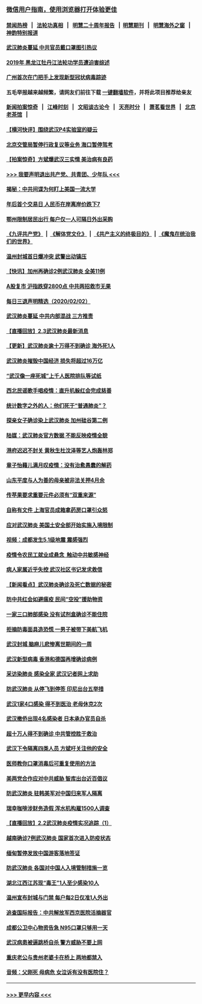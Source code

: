 ### [微信用户指南，使用浏览器打开体验更佳](https://github.com/gfw-breaker/banned-news1/blob/master/indexes/wechat-guide.md?t=0)
#### [禁闻热榜](热点新闻.md?t=0)  &nbsp;&nbsp;|&nbsp;&nbsp; [法轮功真相](https://github.com/gfw-breaker/truth/blob/master/README.md?t=0) &nbsp;&nbsp;|&nbsp;&nbsp; [明慧二十周年报告](https://github.com/gfw-breaker/mh-reports/blob/master/README.md?t=0) &nbsp;&nbsp;|&nbsp;&nbsp;[明慧期刊](https://github.com/gfw-breaker/mh-qikan) &nbsp;&nbsp;|&nbsp;&nbsp; [明慧海外之窗](https://github.com/gfw-breaker/mh-news/blob/master/README.md?t=0) &nbsp;&nbsp;|&nbsp;&nbsp; [神韵特别报道](https://github.com/gfw-breaker/mh-news/blob/master/shenyun.md?t=0)
#### [武汉肺炎蔓延 中共官员戴口罩图引热议](../pages/nsc413/n11840917.md?t=02031655) 
#### [2019年 黑龙江牡丹江法轮功学员遭迫害综述](../pages/nsc413/n11839335.md?t=02031655) 
#### [广州首次在门把手上发现新型冠状病毒踪迹](../pages/nsc413/n11840613.md?t=02031655) 
#### 五毛举报越来越频繁，请网友们前往下载 [一键翻墙软件](https://github.com/gfw-breaker/ssr-accounts)，并将此项目推荐给亲友
#### [新闻拍案惊奇](https://github.com/gfw-breaker/banned-news1/blob/master/pages/link4.md) &nbsp;&nbsp;|&nbsp;&nbsp; [江峰时刻](https://github.com/gfw-breaker/banned-news1/blob/master/pages/link4.md) &nbsp;&nbsp;|&nbsp;&nbsp; [文昭谈古论今](https://github.com/gfw-breaker/banned-news1/blob/master/pages/link4.md) &nbsp;&nbsp;|&nbsp;&nbsp; [天亮时分](https://github.com/gfw-breaker/banned-news1/blob/master/pages/link4.md) &nbsp;&nbsp;|&nbsp;&nbsp; [萧茗看世界](https://github.com/gfw-breaker/banned-news1/blob/master/pages/link4.md) &nbsp;&nbsp;|&nbsp;&nbsp; [北京老茶馆](https://github.com/gfw-breaker/banned-news1/blob/master/pages/link4.md) &nbsp;&nbsp;|&nbsp;&nbsp; 
#### [【横河快评】围绕武汉P4实验室的疑云](../pages/nsc413/n11840494.md?t=02031655) 
#### [北京交管局暂停行政复议等业务 海口暂停驾考](../pages/nsc413/n11840528.md?t=02031655) 
#### [【拍案惊奇】方斌爆武汉三实情 美治病有良药](../pages/nsc413/n11839984.md?t=02031655) 
#### [>>> 我要声明退出共产党、共青团、少年队 <<<](https://github.com/begood0513/goodnews/blob/master/quit/letter.md) 
#### [揭秘：中共间谍为何盯上美国一流大学](../pages/nsc413/n11840270.md?t=02031655) 
#### [年后首个交易日 人民币在岸离岸价跌下7](../pages/nsc413/n11840366.md?t=02031655) 
#### [鄂州限制居民出行 每户仅一人可隔日外出采购](../pages/nsc413/n11839131.md?t=02031655) 
#### [《九评共产党》](https://github.com/begood0513/9ping.md/blob/master/README.md) &nbsp;|&nbsp; [《解体党文化》](../../../../jtdwh.md/blob/master/README.md)  &nbsp;|&nbsp; [《共产主义的终极目的》](../../../../gczydzjmd.md/blob/master/README.md) &nbsp;|&nbsp; [《魔鬼在统治我们的世界》](../../../../mgztzwmdsj.md/blob/master/README.md) 
#### [温州封城首日爆冲突 武警出动镇压](../pages/nsc413/n11839881.md?t=02031655) 
#### [【快讯】加州再确诊2例武汉肺炎 全美11例](../pages/nsc413/n11840339.md?t=02031655) 
#### [A股复市 沪指跌穿2800点 中共两招救市无果](../pages/nsc413/n11839859.md?t=02031655) 
#### [每日三退声明精选（2020/02/02）](../pages/nsc413/n11840257.md?t=02031655) 
#### [武汉肺炎蔓延 中共内部混战 三方推责](../pages/nsc413/n11839612.md?t=02031655) 
#### [【直播回放】2.3武汉肺炎最新消息](../pages/nsc413/n11840124.md?t=02031655) 
#### [【更新】武汉肺炎逾十万得不到确诊 海外死1人](../pages/nsc413/n11801312.md?t=02031655) 
#### [武汉肺炎摧毁中国经济 损失将超过16万亿](../pages/nsc413/n11839723.md?t=02031655) 
#### [“武汉像一座死城”上千人医院排队等试纸](../pages/nsc413/n11839724.md?t=02031655) 
#### [西北民谣歌手唱疫情：直升机躲红会完成慈善](../pages/nsc413/n11839757.md?t=02031655) 
#### [统计数字之外的人：他们死于“普通肺炎”？](../pages/nsc413/n11839788.md?t=02031655) 
#### [探亲女子确诊染上武汉肺炎 加州硅谷第二例](../pages/nsc413/n11839784.md?t=02031655) 
#### [陆媒：武汉肺炎官方数据 不能反映疫情全貌](../pages/nsc413/n11839828.md?t=02031655) 
#### [港府迟迟不封关 黄秋生杜汶泽等艺人炮轰林郑](../pages/nsc413/n11839562.md?t=02031655) 
#### [章子怡藉儿满月叹疫情：没有治愈愚蠢的解药](../pages/nsc413/n11839428.md?t=02031655) 
#### [山东平度与人为善的母亲被非法关押4月余](../pages/nsc413/n11834949.md?t=02031655) 
#### [传苹果要求重要元件必须有“双重来源”](../pages/nsc413/n11839717.md?t=02031655) 
#### [自称有文件 上海官员成箱拿药房口罩引众怒](../pages/nsc413/n11839279.md?t=02031655) 
#### [应对武汉肺炎 美国土安全部开始实施入境限制](../pages/nsc413/n11839729.md?t=02031655) 
#### [视频：成都发生5.1级地震 震感强烈](../pages/nsc413/n11839732.md?t=02031655) 
#### [疫情令农民工就业成悬念  触动中共敏感神经](../pages/nsc413/n11839625.md?t=02031655) 
#### [病人家属近乎失控 武汉社区书记发求救信](../pages/nsc413/n11839621.md?t=02031655) 
#### [【新闻看点】武汉肺炎确诊及死亡数据的秘密](../pages/nsc413/n11839539.md?t=02031655) 
#### [防中共红会如避瘟疫 民间“空投”援助物资](../pages/nsc413/n11839313.md?t=02031655) 
#### [一家三口肺部感染 没有试剂盒确诊不能住院](../pages/nsc413/n11839581.md?t=02031655) 
#### [拒摘防毒面具造恐慌 一男子被带下美航飞机](../pages/nsc413/n11839455.md?t=02031655) 
#### [武汉封城 脑麻儿悲惨离世期间的一周](../pages/nsc413/n11839378.md?t=02031655) 
#### [武汉新型病毒 香港和德国再增确诊病例](../pages/nsc413/n11839381.md?t=02031655) 
#### [采访染肺炎 感染全家 武汉记者网上求助](../pages/nsc413/n11839411.md?t=02031655) 
#### [防武汉肺炎 从停飞到停签 印尼出台五举措](../pages/nsc413/n11839282.md?t=02031655) 
#### [武汉1家4口感染 得不到医治 老母休克2次](../pages/nsc413/n11839277.md?t=02031655) 
#### [武汉撤侨出现4名感染者 日本承办官员自杀](../pages/nsc413/n11839044.md?t=02031655) 
#### [超十万人得不到确诊 中共管控胜于救治](../pages/nsc413/n11838462.md?t=02031655) 
#### [武汉下令隔离四类人员 方斌吁关注他的安全](../pages/nsc413/n11838878.md?t=02031655) 
#### [医师教你口罩消毒后可重复使用的方法](../pages/nsc413/n11839225.md?t=02031655) 
#### [美两党合作应对中共威胁 智库出台近百倡议](../pages/nsc413/n11838437.md?t=02031655) 
#### [防武汉肺炎 驻韩美军对中国归来军人隔离](../pages/nsc413/n11838970.md?t=02031655) 
#### [瑞幸咖啡涉财务造假 浑水机构雇1500人调查](../pages/nsc413/n11838486.md?t=02031655) 
#### [【直播回放】2.2武汉肺炎疫情实况追踪（1）](../pages/nsc413/n11838871.md?t=02031655) 
#### [越南确诊7例武汉肺炎 国家首次进入防疫状态](../pages/nsc413/n11838860.md?t=02031655) 
#### [缅甸暂停发放中国游客落地签证](../pages/nsc413/n11838730.md?t=02031655) 
#### [防武汉肺炎 各国对中国人入境管制措施一览](../pages/nsc413/n11838726.md?t=02031655) 
#### [湖北江西江苏现“毒王”1人至少感染10人](../pages/nsc413/n11838670.md?t=02031655) 
#### [温州宣布封城与门禁 每户每2日仅准1人外出](../pages/nsc413/n11838748.md?t=02031655) 
#### [追查国际报告：中共解放军西京医院活摘器官](../pages/nsc413/n11838359.md?t=02031655) 
#### [成都公卫中心物资告急 N95口罩只够用一天](../pages/nsc413/n11834896.md?t=02031655) 
#### [武汉病患被逼跳桥自杀 警方威胁不要上网](../pages/nsc413/n11838521.md?t=02031655) 
#### [重庆老公与贵州老婆卡在桥上 两地都禁入](../pages/nsc413/n11838677.md?t=02031655) 
#### [音频：父刚死 母病危 女泣诉有没有医院住？](../pages/nsc413/n11838501.md?t=02031655) 

----
#### [ >>> 更早内容 <<< ](../indexes/nsc413-earlier.md)
